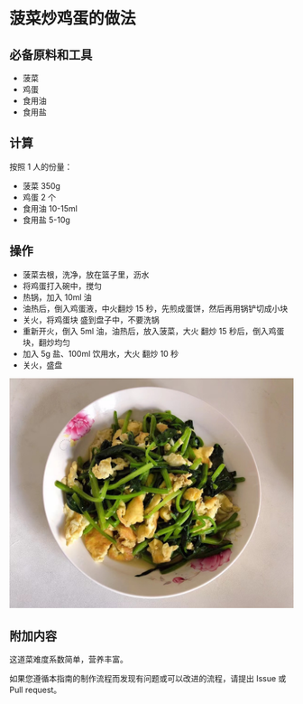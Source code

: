 # 菠菜炒鸡蛋的做法

## 必备原料和工具

- 菠菜
- 鸡蛋
- 食用油
- 食用盐

## 计算

按照 1 人的份量：

- 菠菜 350g
- 鸡蛋 2 个
- 食用油 10-15ml
- 食用盐 5-10g

## 操作

- 菠菜去根，洗净，放在篮子里，沥水
- 将鸡蛋打入碗中，搅匀
- 热锅，加入 10ml 油
- 油热后，倒入鸡蛋液，中火翻炒 15 秒，先煎成蛋饼，然后再用锅铲切成小块
- 关火，将鸡蛋块 盛到盘子中，不要洗锅
- 重新开火，倒入 5ml 油，油热后，放入菠菜，大火 翻炒 15 秒后，倒入鸡蛋块，翻炒均匀
- 加入 5g 盐、100ml 饮用水，大火 翻炒 10 秒
- 关火，盛盘

![示例菜成品](./菠菜炒鸡蛋.jpg)

## 附加内容

这道菜难度系数简单，营养丰富。

如果您遵循本指南的制作流程而发现有问题或可以改进的流程，请提出 Issue 或 Pull request。
